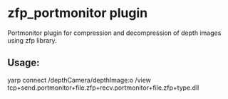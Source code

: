 
zfp_portmonitor plugin 
======================================================================
Portmonitor plugin for compression and decompression of depth images using zfp library.

Usage:
-----

yarp connect /depthCamera/depthImage:o /view tcp+send.portmonitor+file.zfp+recv.portmonitor+file.zfp+type.dll


